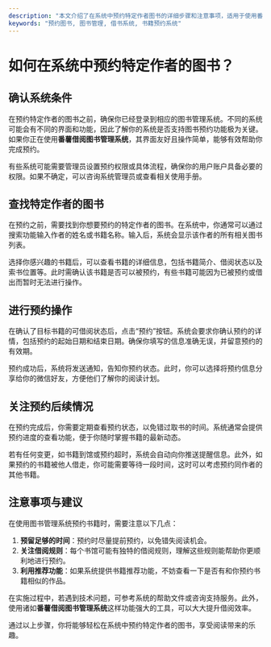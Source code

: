 ```yaml
---
description: "本文介绍了在系统中预约特定作者图书的详细步骤和注意事项，适用于使用番薯借阅图书管理系统的用户。"
keywords: "预约图书, 图书管理, 借书系统, 书籍预约系统"
---
```

# 如何在系统中预约特定作者的图书？

## 确认系统条件

在预约特定作者的图书之前，确保你已经登录到相应的图书管理系统。不同的系统可能会有不同的界面和功能，因此了解你的系统是否支持图书预约功能极为关键。如果你正在使用**番薯借阅图书管理系统**，其界面友好且操作简单，能够有效帮助你完成预约。

有些系统可能需要管理员设置预约权限或具体流程，确保你的用户账户具备必要的权限。如果不确定，可以咨询系统管理员或查看相关使用手册。

## 查找特定作者的图书

在预约之前，需要找到你想要预约的特定作者的图书。在系统中，你通常可以通过搜索功能输入作者的姓名或书籍名称。输入后，系统会显示该作者的所有相关图书列表。

选择你感兴趣的书籍后，可以查看书籍的详细信息，包括书籍简介、借阅状态以及索书位置等。此时需确认该书籍是否可以被预约，有些书籍可能因为已被预约或借出而暂时无法进行操作。

## 进行预约操作

在确认了目标书籍的可借阅状态后，点击“预约”按钮。系统会要求你确认预约的详情，包括预约的起始日期和结束日期。确保你填写的信息准确无误，并留意预约的有效期。

预约成功后，系统将发送通知，告知你预约状态。此时，你可以选择将预约信息分享给你的微信好友，方便他们了解你的阅读计划。

## 关注预约后续情况

在预约完成后，你需要定期查看预约状态，以免错过取书的时间。系统通常会提供预约进度的查看功能，便于你随时掌握书籍的最新动态。

若有任何变更，如书籍到馆或预约超时，系统会自动向你推送提醒信息。此外，如果预约的书籍被他人借走，你可能需要等待一段时间，这时可以考虑预约同作者的其他书籍。

## 注意事项与建议

在使用图书管理系统预约书籍时，需要注意以下几点：

1. **预留足够的时间**：预约时尽量提前预约，以免错失阅读机会。
2. **关注借阅规则**：每个书馆可能有独特的借阅规则，理解这些规则能帮助你更顺利地进行预约。
3. **利用推荐功能**：如果系统提供书籍推荐功能，不妨查看一下是否有和你预约书籍相似的作品。

在实施过程中，若遇到技术问题，可参考系统的帮助文件或咨询支持服务。此外，使用诸如**番薯借阅图书管理系统**这样功能强大的工具，可以大大提升借阅效率。

通过以上步骤，你将能够轻松在系统中预约特定作者的图书，享受阅读带来的乐趣。
